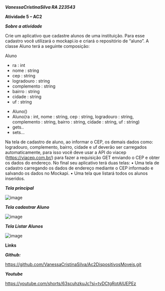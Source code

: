***VanessaCristinaSilva RA 223543***

**Atividade 5 – AC2**

***Sobre a atividade***

Crie um aplicativo que cadastre alunos de uma instituição. Para esse cadastro você
utilizará o mockapi.io e criará o repositório de “aluno”. A classe Aluno terá a seguinte
composição:

Aluno
- ra : int
- nome : string
- cep : string
- logradouro : string
- complemento : string
- bairro : string
- cidade : string
- uf : string
+ Aluno()
+ Aluno(ra : int, nome : string, cep : string, logradouro : string, complemento : string,
bairro : string, cidade : string, uf : string)
+ gets..
+ sets...
  
Na tela de cadastro de aluno, ao informar o CEP, os demais dados como: logradouro,
complemento, bairro, cidade e uf deverão ser carregados automaticamente, para isso
você deve usar a API do viacep (https://viacep.com.br/) para fazer a requisição GET
enviando o CEP e obter os dados do endereço.
No final seu aplicativo terá duas telas:
• Uma tela de cadastro carregando os dados de endereço mediante o CEP
informado e salvando os dados no Mockapi.
• Uma tela que listará todos os alunos inseridos.


***Tela principal***

![image](https://github.com/VanessaCristinaSilva/Ac2DispositivosMoveis/assets/115050243/e68c588a-98f6-448f-b16a-319f834f8df7)

***Tela cadastrar Aluno***

![image](https://github.com/VanessaCristinaSilva/Ac2DispositivosMoveis/assets/115050243/6848461c-9b9b-4b2a-9cae-b8bdfb4a058d)

***Tela Listar Alunos***

![image](https://github.com/VanessaCristinaSilva/Ac2DispositivosMoveis/assets/115050243/383375ae-0ae8-4d4b-95cc-1e921e590687)


**Links**

***Github:***

https://github.com/VanessaCristinaSilva/Ac2DispositivosMoveis.git

***Youtube***

https://youtube.com/shorts/63scuhzkuJc?si=tvDCtgRotAlUEPEz

